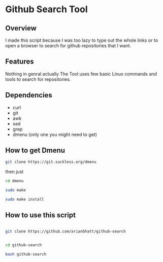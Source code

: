 # Github Search Tool

## Overview

I made this script because I was too lazy to type out the whole links or to open a browser to search for github repositories that I want.

## Features 

Nothing in genral actually 
The Tool uses few basic Linux commands and tools to search for repositories.

## Dependencies

- curl
- git
- awk
- sed
- grep
- dmenu (only one you might need to get)

## How to get Dmenu

```sh
git clone https://git.suckless.org/dmenu
```

then just

```sh
cd dmenu
```
```sh
sudo make
```
```sh
sudo make install
```

## How to use this script

```sh

git clone https://github.com/arianbhatt/github-search

```

```sh

cd github-search

```

```sh
bash github-search
```
